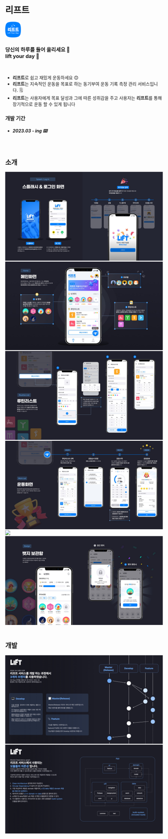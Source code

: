 # 리프트
<img src="./screenshot/lift_icon.png" style="width:10%;"/>

### 당신의 하루를 들어 올리세요 🔺 <br> lift your day 🚀
<br>

- **리프트**로 쉽고 재밌게 운동하세요 😊
- **리프트**는 지속적인 운동을 목표로 하는 동기부여 운동 기록 측정 관리 서비스입니다. 🗒️
- **리프트**는 사용자에게 목표 달성과 그에 따른 성취감을 주고 사용자는 **리프트**를 통해 장기적으로 운동 할 수 있게 됩니다

### 개발 기간 
- ##### 2023.03 - ing ⌨️
	
<br>

## 소개
<div>
<img src="./screenshot/lift_design_1.jpg"/>
<img src="./screenshot/lift_design_2.jpg"/>
<img src="./screenshot/lift_design_3.jpg"/>
<img src="./screenshot/lift_design_4.jpg"/>
<img src="./screenshot/lift_design_5.jpg"/>
<img src="./screenshot/lift_design_6.jpg"/>
</div>

<br>

## 개발
<div>
<img src="./screenshot/lift_dev_1.jpeg"/>
<img src="./screenshot/lift_dev_2.jpeg"/>
</div>


